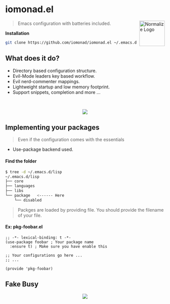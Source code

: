 # iomonad.el

<a href="https://github.com/iomonad/iomonad.el"><img
  src="https://www.gnu.org/software/emacs/images/emacs.png" alt="Normalize Logo"
  width="80" height="80" align="right"></a>
  
  > Emacs configuration with batteries included.
 
**Installation**
```bash
git clone https://github.com/iomonad/iomonad.el ~/.emacs.d
```
## What does it do?

* Directory based configuration structure.
* Evil-Mode leaders key based workflow.
* Evil nerd-commenter mappings.
* Lightweight startup and low memory footprint.
* Support snippets, completion and more ...
<br>
<p align="center">
  <img src="https://u.teknik.io/yXjrP.png"/>
</p>

## Implementing your packages
  > Even if the configuration comes with the essentials
* Use-package backend used.

#### Find the folder
```bash
$ tree -d ~/.emacs.d/lisp
~/.emacs.d/lisp
├── core
├── languages
├── libs
└── package   <------ Here
    └── disabled
```
> Packges are loaded by providing file. You should provide the filename of your file.

#### Ex: pkg-foobar.el
```elisp
;; -*- lexical-binding: t -*-
(use-package foobar ; Your package name
  :ensure t) ; Make sure you have enable this

;; Your configurations go here ...
;; ...

(provide 'pkg-foobar)
```
## Fake Busy

<p align="center">
  <img src="https://u.teknik.io/GFwBt.png"/>
</p>
